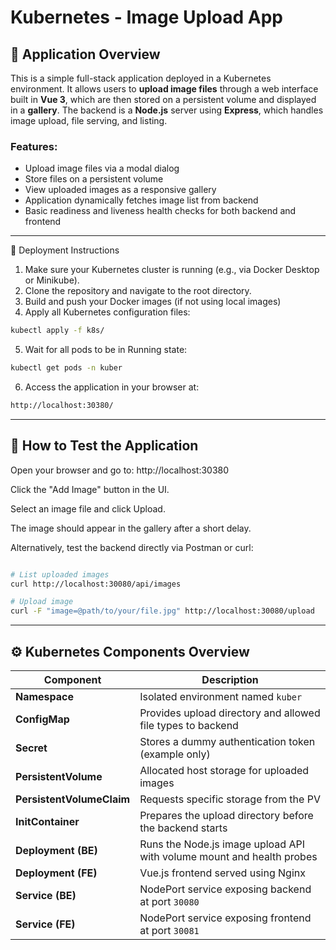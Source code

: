 # Kubernetes - Image Upload App

## 📌 Application Overview

This is a simple full-stack application deployed in a Kubernetes environment. It allows users to **upload image files** through a web interface built in **Vue 3**, which are then stored on a persistent volume and displayed in a **gallery**. The backend is a **Node.js** server using **Express**, which handles image upload, file serving, and listing.

### Features:
- Upload image files via a modal dialog
- Store files on a persistent volume
- View uploaded images as a responsive gallery
- Application dynamically fetches image list from backend
- Basic readiness and liveness health checks for both backend and frontend

---

 🚀 Deployment Instructions

1. Make sure your Kubernetes cluster is running (e.g., via Docker Desktop or Minikube).
2. Clone the repository and navigate to the root directory.
3. Build and push your Docker images (if not using local images)
4. Apply all Kubernetes configuration files:
``` bash
kubectl apply -f k8s/
```

5. Wait for all pods to be in Running state:
``` bash
kubectl get pods -n kuber
```
6. Access the application in your browser at:
``` bash
http://localhost:30380/
```

---
## 🧪 How to Test the Application
Open your browser and go to: http://localhost:30380

Click the "Add Image" button in the UI.

Select an image file and click Upload.

The image should appear in the gallery after a short delay.

Alternatively, test the backend directly via Postman or curl:

```bash

# List uploaded images
curl http://localhost:30080/api/images

# Upload image
curl -F "image=@path/to/your/file.jpg" http://localhost:30080/upload

```

---
## ⚙️ Kubernetes Components Overview
| Component                 | Description                                                           |
| ------------------------- | --------------------------------------------------------------------- |
| **Namespace**             | Isolated environment named `kuber`                                    |
| **ConfigMap**             | Provides upload directory and allowed file types to backend           |
| **Secret**                | Stores a dummy authentication token (example only)                    |
| **PersistentVolume**      | Allocated host storage for uploaded images                            |
| **PersistentVolumeClaim** | Requests specific storage from the PV                                 |
| **InitContainer**         | Prepares the upload directory before the backend starts               |
| **Deployment (BE)**       | Runs the Node.js image upload API with volume mount and health probes |
| **Deployment (FE)**       | Vue.js frontend served using Nginx                                    |
| **Service (BE)**          | NodePort service exposing backend at port `30080`                     |
| **Service (FE)**          | NodePort service exposing frontend at port `30081`                    |

